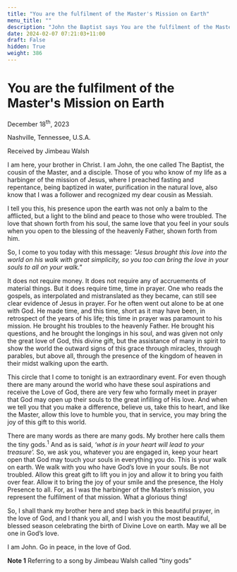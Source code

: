 ```yaml
---
title: "You are the fulfilment of the Master's Mission on Earth"
menu_title: ""
description: "John the Baptist says You are the fulfilment of the Master's Mission on Earth"
date: 2024-02-07 07:21:03+11:00
draft: False
hidden: True
weight: 386
---
```

# You are the fulfilment of the Master's Mission on Earth 

December 18<sup>th</sup>, 2023

Nashville, Tennessee, U.S.A.

Received by Jimbeau Walsh  

I am here, your brother in Christ. I am John, the one called The Baptist, the cousin of the Master, and a disciple. Those of you who know of my life as a harbinger of the mission of Jesus, where I preached fasting and repentance, being baptized in water, purification in the natural love, also know that I was a follower and recognized my dear cousin as Messiah. 

I tell you this, his presence upon the earth was not only a balm to the afflicted, but a light to the blind and peace to those who were troubled. The love that shown forth from his soul, the same love that you feel in your souls when you open to the blessing of the heavenly Father, shown forth from him. 

So, I come to you today with this message:  *"Jesus brought this love into the world on his walk with great simplicity, so you too can bring the love in your souls to all on your walk."* 

It does not require money. It does not require any of accruements of material things. But it does require time, time in prayer. One who reads the gospels, as interpolated and mistranslated as they became, can still see clear evidence of Jesus in prayer. For he often went out alone to be at one with God. He made time, and this time, short as it may have been, in retrospect of the years of his life; this time in prayer was paramount to his mission. He brought his troubles to the heavenly Father. He brought his questions, and he brought the longings in his soul, and was given not only the great love of God, this divine gift, but the assistance of many in spirit to show the world the outward signs of this grace through miracles, through parables, but above all, through the presence of the kingdom of heaven in their midst walking upon the earth. 
   
This circle that I come to tonight is an extraordinary event. For even though there are many around the world who have these soul aspirations and receive the Love of God, there are very few who formally meet in prayer that God may open up their souls to the great infilling of His love. And when we tell you that you make a difference, believe us, take this to heart, and like the Master, allow this love to humble you, that in service, you may bring the joy of this gift to this world. 
    
There are many words as there are many gods. My brother here calls them the tiny gods.<sup>1</sup> And as is said, *‘what is in your heart will lead to your treasure’.* So, we ask you, whatever you are engaged in, keep your heart open that God may touch your souls in everything you do. This is your walk on earth. We walk with you who have God’s love in your souls. Be not troubled. Allow this great gift to lift you in joy and allow it to bring you faith over fear. Allow it to bring the joy of your smile and the presence, the Holy Presence to all. For, as I was the harbinger of the Master’s mission, you represent the fulfilment of that mission. What a glorious thing!
     
So, I shall thank my brother here and step back in this beautiful prayer, in the love of God, and I thank you all, and I wish you the most beautiful, blessed season celebrating the birth of Divine Love on earth. May we all be one in God’s love. 
   
I am John. Go in peace, in the love of God.


**Note 1** Referring to a song by Jimbeau Walsh called “tiny gods” 